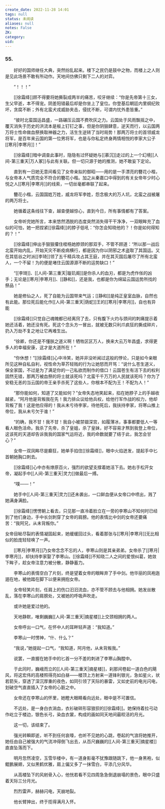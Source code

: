```yaml
---
create_date: 2022-11-28 14:01
tags: null
status: 未阅读 
aliases: null
notes: False
ZK: 
category: 
uid: 
---
```



### 55.

　　好好的国师继任大典，突然纷乱起来。楼下之民仍是鼓中之物，而楼上之人则是见此场景不敢有所动作。天地间仿佛只剩下二人的对弈。

　　“！！！”

　　[[徐霜绛]]顾不得要将她撕裂成两半的痛苦，咬牙继续：“你是先帝第十三女，生父早逝，本不得宠。阴差阳错最后却是你坐上了皇位。你登基后朝廷内里纲纪败坏，贪腐不断；外有北蛮犬戎威胁夹击，侵扰不断，可谓内忧外患皆重。”

　　“彼时北蛮国运昌盛，一路碾压云国不费吹灰之力。云国处于风雨飘摇之中，覆灭消失于历史的洪流本是板上钉钉之事，但是你阴狠肆意，逆天而行，以云国两万将士性命做血祭换取神器之力，活生生逆转了当时局势！那两万将士的首领威龙将军，是百年来云国的第一位男将军，也是与你私定终身两情相悦的李家大公子[[寒月|李寒月]]！”

　　[[徐霜绛]]暗中调查此事时，隐隐有过怀疑她与[[慕沉]]走过的上一个幻境[[人间-第三重天|万人冢]]与此有关联。但一切只源于她的推测，她不敢妄下定论。

　　直到有一日她无意间看见了女帝亲拟的御昭——用的是一手漂亮的簪花小楷，与女帝本人气质完全不符合的簪花小楷。加之从秦嘉口中得到的有关女帝年少时心悦之人[[寒月|李寒月]]的线索，一切丝毫都串联了起来。

　　簪花小楷，云国国姓万姓，威龙将军李姓，怨念极大的万人坑，北蛮之战被屠的两万将士。

　　她循着这条线往下查，越查便越惊心，直到今日，所有事情都有了答案。

　　女帝听完她所言，本来悠然洒脱的态度突然消失得干干净净，一双眼眸充了血似的可怕，她一把捏紧[[徐霜绛]]的脖子低吼：“你怎会知晓他的？！你是如何得知的？！”

　　[[徐霜绛]]伸出手狠狠攥住桎梏她脖颈的那双手，不管不顾道：“所以那一战后北蛮开始内乱，开始天灾不断疫病横行，都是因为你以阴邪之术盗取了其国运。又在其低谷之时派[[李琦]]领了五千精兵攻占其王庭，并在其灭国后屠尽了所有北蛮人，一个不留！为的便是堵住云国源源不断的运势缺口！”

　　“[[李琦]]、[[人间-第三重天|璇玑阁]]是你杀人的血刃，都是为虎作伥的凶手；无论是[[寒月|李寒月]]、[[静和]]，还是我，也都是你为绵延云国运势所找的祭品！”

　　她是修仙之人，死了自能为云国带来气运；[[静和]]是纯正皇室血脉，自然也有此能。那位死后能化作[[人间-第三重天|荫蛇]]王的[[寒月|李寒月]]，自也有异能

　　[[徐霜绛]]只觉自己魂魄都已经离窍了去，只有腹下火灼与颈间的刺痛提示着她还活着，她还没有死。死这个念头方一冒出，就被无数只利爪疯狂的撕成碎片，扔入万劫不复之地让它再难生出。

　　“徐卿，你还是不懂朕之道义啊！牺牲区区万人，换来大云万年昌盛，求得更多人的幸福安康，这才是大道所在！”

　　“你休想！”[[徐霜绛]]心中冷笑，她并非没听闻过这般的悖论，只是如今亲眼所见这种自私自利，视性命为草芥轻贱的行为让她怒而开骂：“说什么苍生道义，保全家国，不过是为了满足你的一己私欲而制作的借口！云国苍生有活下去的权利固然无错，那两万被血祭的将士就该死吗？北蛮千千万万的人民就该死吗？你为了安稳无恙的当云国的帝王亲手杀死了这些人，你根本不配为王！不配为人！”

　　“那你能如何，知道了又能如何？”女帝失态地笑起来，掐在她脖子上的手越收越紧，“阿月他是背叛我在先！我力排众议给他兵权，给他行军作战的权力，他却背叛了我！这是他应得的！我从未亏待李家，待他死后，我扶持李家，将寒山推上帝位，我从未亏欠于谁！”

　　“的确，我不甘！我不甘！我自小被禁锢深宫，如履薄冰，事事都要低人一等看人眼色活命。我杀了先帝，杀了皇姐，杀了皇妹，好不容易才熬到我登上帝位，这该死的天道却告诉我我的国家气运将近，我的命数就要了结于此，我怎会甘心？”

　　女帝一双凤眸尽是癫狂，她单手掐住[[徐霜绛]]，眼中火焰迸发，提起手中匕首朝她胸口刺去。

　　[[徐霜绛]]心中亦有燎原百火，强烈的欲望支撑着她活下去。她右手松开女帝，凝起手中[[人间-第三重天|灵力]]做最后一搏。

　　“噗——！”

　　她手中[[人间-第三重天|灵力]]还未袭出，一口鲜血便从女帝口中喷出，溅了她满身满脸。

　　[[徐霜绛]]愣愣朝上看去，只见那一直冷着脸立在一旁的李寒山不知何时已经到了他们身边，手中长剑刺穿了女帝的肩膀。他的表情比中剑的女帝还要痛苦：“我阿兄，从未背叛你。”

女帝目眦尽裂的表情凝固起来，她缓缓回过头，看着那张与[[寒月|李寒月]]无比相似的脸庞轻轻唤了一声。

　　[[寒月|李寒月]]乃女帝念念不忘的人，李寒山则是其亲弟弟。女帝杀了[[寒月|李寒月]]，却扶持李家娶了李寒山。[[徐霜绛]]不知晓二人之间的爱恨纠葛，她敛下眸子，趁女帝注意力被分散，静静蓄力。

　　李寒山的表情空白了片刻，终是望着女帝的眼眸弃了手中剑。他华丽的凤袍迤逦在地，被他踏在脚下以便来拥抱女帝。

　　女帝轻笑片刻，任肩上的伤口汩汩流血，亦不管不顾去与他相拥。她发丝散乱，落在李寒山的肩膀处，又被她的呼吸声吹走。

　　或许她是爱过他的。

　　天地静默，唯剩巍巍[[人间-第三重天|摘星楼]]上交颈相拥的两人。

　　女帝呼出一口气，在怀中人的耳畔轻声道：“我知道。”

　　李寒山一时愣神，“什、什么？”

　　“我说，”她提起一口气，“我知道，阿月他，从未背叛我。”

　　说罢，一直握在她手中的匕首一分不差的刺进了李寒山胸膛中。

　　于此同时，巍峨而立的[[人间-第三重天|摘星楼]]，刹那间卷起一道白色的飓风，将这宏伟的高楼照得亮如白昼——楼顶上方射来一道锋利银光，急如星火，状若箭矢，穿透了深沉厚重的夜色，如同引领了天际的暴雷，又如史前的电光闪电，划破空气直直插入了女帝的心脏之中。

　　女帝还在李寒山的怀里，她瞪大眼睛看向远处，眼中是不可置信。

　　不远处，是一身白衣淌血，衣衫破碎形容狼狈的[[徐霜绛]]。她保持着拉弓动作屹立于楼边，银色长弓，染血衣裳，构成的画如同天地间最皎洁的月光。

　　这一切，该结束了。

　　强光转瞬即逝，听不到任何哀嚎，也听不见她的心跳，卷起的气浪将她推开，她任由自己被强大的气流冲得倒飞出去，从百尺巍巍的[[人间-第三重天|摘星楼]]直直坠落而下。

　　明月忽然凌空，玉雪华楼中，有一道身影毫不犹豫跟随跳下，他一身黑袍，似鲲鹏展翅，又似黑鹤优雅，肩上偏又多了一抹雪白，平添几分风华。

　　从高楼坠下的风剜骨入心，他恍若看不见四周急急倒退崩塌的景色，眼中只盛着天际三分月光。

　　烈烈雷声，赫赫闪电，天崩地裂。

　　他长臂抻出，终于揽得满月入怀。



